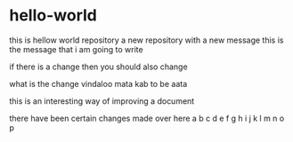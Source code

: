 # hello-world
this is hellow world repository
a new repository with a new message
this is the message that i am going to write

if there is a change then you should also change

what is the change
vindaloo mata kab to be aata

this is an interesting way of improving a document





there have been certain changes made over here
a
b
c
d
e
f
g
h
i
j
k
l
m
n
o
p

